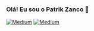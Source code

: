 ### Olá! Eu sou o Patrik Zanco 🖖

[![Medium](https://img.shields.io/badge/Medium-12100E?style=for-the-badge&logo=medium&logoColor=white
)](https://medium.com/@patrikzanco1)
[![Medium](https://img.shields.io/badge/LinkedIn-0077B5?style=for-the-badge&logo=linkedin&logoColor=white
)](https://www.linkedin.com/in/patrik-zanco-12b1321bb/)
